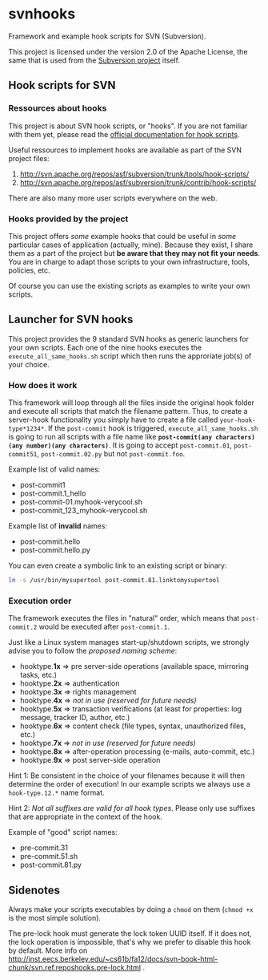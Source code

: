 # svnhooks
Framework and example hook scripts for SVN (Subversion).

This project is licensed under the version 2.0 of the Apache License, the same that is used from the [Subversion project](https://subversion.apache.org/) itself.

## Hook scripts for SVN
### Ressources about hooks
This project is about SVN hook scripts, or "hooks". If you are not familiar with them yet, please read the [official documentation for hook scripts](http://svnbook.red-bean.com/nightly/en/svn.reposadmin.create.html#svn.reposadmin.hooks).

Useful ressources to implement hooks are available as part of the SVN project files:
 1. http://svn.apache.org/repos/asf/subversion/trunk/tools/hook-scripts/
 2. http://svn.apache.org/repos/asf/subversion/trunk/contrib/hook-scripts/

There are also many more user scripts everywhere on the web.

### Hooks provided by the project
This project offers _some_ example hooks that could be useful in _some_ particular cases of application (actually, mine). Because they exist, I share them as a part of the project but **be aware that they may not fit your needs**. You are in charge to adapt those scripts to your own infrastructure, tools, policies, etc.

Of course you can use the existing scripts as examples to write your own scripts.

## Launcher for SVN hooks
This project provides the 9 standard SVN hooks as generic launchers for your own scripts. Each one of the nine hooks executes the `execute_all_same_hooks.sh` script which then runs the approriate job(s) of your choice.

### How does it work
This framework will loop through all the files inside the original hook folder and execute all scripts that match the filename pattern. Thus, to create a server-hook functionality you simply have to create a file called `your-hook-type*1234*`. If the `post-commit` hook is triggered, `execute_all_same_hooks.sh` is going to run all scripts with a file name like **`post-commit(any characters)(any number)(any characters)`**. It is going to accept `post-commit.01`, `post-commit51`, `post-commit.02.py` but not `post-commit.foo`.

Example list of valid names:
* post-commit1
* post-commit.1_hello
* post-commit-01.myhook-verycool.sh
* post-commit_123_myhook-verycool.sh

Example list of **invalid** names:
* post-commit.hello
* post-commit.hello.py

You can even create a symbolic link to an existing script or binary:
```sh
ln -s /usr/bin/mysupertool post-commit.81.linktomysupertool
```

### Execution order
The framework executes the files in "natural" order, which means that `post-commit.2` would be executed after `post-commit.1`.

Just like a Linux system manages start-up/shutdown scripts, we strongly advise you to follow the _proposed naming scheme_:
* hooktype.**1x** => pre server-side operations (available space, mirroring tasks, etc.)
* hooktype.**2x** => authentication
* hooktype.**3x** => rights management
* hooktype.**4x** => _not in use (reserved for future needs)_
* hooktype.**5x** => transaction verifications (at least for properties: log message, tracker ID, author, etc.)
* hooktype.**6x** => content check (file types, syntax, unauthorized files, etc.)
* hooktype.**7x** => _not in use (reserved for future needs)_
* hooktype.**8x** => after-operation processing (e-mails, auto-commit, etc.)
* hooktype.**9x** => post server-side operation

Hint 1: Be consistent in the choice of your filenames because it will then determine the order of execution! In our example scripts we always use a `hook-type.12.*` name format.

Hint 2: _Not all suffixes are valid for all hook types._ Please only use suffixes that are appropriate in the context of the hook.

Example of "good" script names:
* pre-commit.31
* pre-commit.51.sh
* post-commit.81.py

## Sidenotes
Always make your scripts executables by doing a `chmod` on them (`chmod +x` is the most simple solution).

The pre-lock hook must generate the lock token UUID itself. If it does not, the lock operation is impossible, that's why we prefer to disable this hook by default. More info on http://inst.eecs.berkeley.edu/~cs61b/fa12/docs/svn-book-html-chunk/svn.ref.reposhooks.pre-lock.html .

